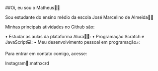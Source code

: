##Oi, eu sou o Matheus🤧👀

Sou estudante do ensino médio da escola José Marcelino de Almeida🍌🍌

Minhas principais atividades no Github são:

• Estudar as aulas da plataforma Alura📖😔:
• Programação Scratch e JavaScript💻:
• Meu desenvolvimento pessoal em programação⤴️:

Para entrar em contato comigo, acesse:

Instagram📸:mathxcrd
